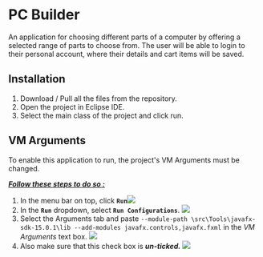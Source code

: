 # PC Builder

An application for choosing different parts of a computer by offering a selected range of parts to choose from. The user will be able to login to their personal account, where their details and cart items will be saved.



## Installation

1. Download / Pull all the files from the repository.
2. Open the project in Eclipse IDE.
3. Select the main class of the project and click run.



## VM Arguments

To enable this application to run, the project's VM Arguments must be changed.

***<u>Follow these steps to do so :</u>***

1. In the menu bar on top, click **`Run`**![](C:\Projects\Github\OJ-Mini-Project\imgs\C1.jpg)
2. In the **`Run`** dropdown, select **`Run Configurations`**. ![](C:\Projects\Github\OJ-Mini-Project\imgs\C2.jpg)
3. Select the Arguments tab and paste `--module-path \src\Tools\javafx-sdk-15.0.1\lib --add-modules javafx.controls,javafx.fxml` in the *VM Arguments* text box. ![](C:\Projects\Github\OJ-Mini-Project\imgs\C3.jpg)
4. Also make sure that this check box is ***un-ticked.*** ![](C:\Projects\Github\OJ-Mini-Project\imgs\C4.jpg)





